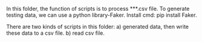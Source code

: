 In this folder, the function of scripts is to process ***.csv file.
    To generate testing data, we can use a python library-Faker.
    Install cmd: pip install Faker.

There are two kinds of scripts in this folder:
    a) generated data, then write these data to a csv file.
    b) read csv file.
